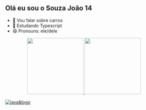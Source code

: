 ## Olá eu sou o Souza João 14

- 🔭 Vou falar sobre carros
- 🌱 Estudando Typescript
- 😄 Pronouns: ele/dele

<div align="center">
  <a href="https://github.com/Souzajoao14">
  <img height="180em" src="https://github-readme-stats.vercel.app/api?username=Souzajoao14&show_icons=true&theme=dark&include_all_commits=true&count_private=true"/>
  <img height="180em" src="https://github-readme-stats.vercel.app/api/top-langs/?username=Souzajoao14&layout=compact&langs_count=7&theme=dark"/>
</div>

![java&logo](https://img.shields.io/badge/Java-ED8B00?style=for-the-badge&logo=java&logoColor=white)
